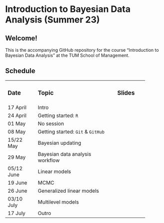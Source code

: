 
# Introduction to Bayesian Data Analysis (Summer 23)

## **Welcome!**

This is the accompanying GitHub repository for the course “Introduction
to Bayesian Data Analysis” at the TUM School of Management.

## Schedule

<table style="width:89%;">
<colgroup>
<col style="width: 19%" />
<col style="width: 50%" />
<col style="width: 19%" />
</colgroup>
<tbody>
<tr class="odd">
<td><h3 id="date">Date</h3></td>
<td><h3 id="topic">Topic</h3></td>
<td><h3 id="slides">Slides</h3></td>
</tr>
<tr class="even">
<td>17 April</td>
<td>Intro</td>
<td></td>
</tr>
<tr class="odd">
<td>24 April</td>
<td>Getting started: <code>R</code></td>
<td></td>
</tr>
<tr class="even">
<td>01 May</td>
<td>No session</td>
<td></td>
</tr>
<tr class="odd">
<td>08 May</td>
<td>Getting started: <code>Git</code> &amp; <code>GitHub</code></td>
<td></td>
</tr>
<tr class="even">
<td>15/22 May</td>
<td>Bayesian updating</td>
<td></td>
</tr>
<tr class="odd">
<td>29 May</td>
<td>Bayesian data analysis workflow</td>
<td></td>
</tr>
<tr class="even">
<td>05/12 June</td>
<td>Linear models</td>
<td></td>
</tr>
<tr class="odd">
<td>19 June</td>
<td>MCMC</td>
<td></td>
</tr>
<tr class="even">
<td>26 June</td>
<td>Generalized linear models</td>
<td></td>
</tr>
<tr class="odd">
<td>03/10 July</td>
<td>Multilevel models</td>
<td></td>
</tr>
<tr class="even">
<td>17 July</td>
<td>Outro</td>
<td></td>
</tr>
</tbody>
</table>
